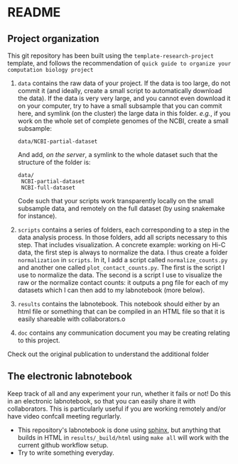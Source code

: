 # README

## Project organization

This git repository has been built using the `template-research-project`
template, and follows the recommendation of `quick guide to organize your
computation biology project`

1. `data` contains the raw data of your project. If the data is too large, do
   not commit it (and ideally, create a small script to automatically download
   the data). If the data is very very large, and you cannot even download it
   on your computer, try to have a small subsample that you can commit here,
   and symlink (on the cluster) the large data in this folder. *e.g.*, if you
   work on the whole set of complete genomes of the NCBI, create a small
   subsample:

   `data/NCBI-partial-dataset`

   And add, *on the server*, a symlink to the whole dataset such that the
   structure of the folder is:

   ```
   data/
	NCBI-partial-dataset
	NCBI-full-dataset
   ```

   Code such that your scripts work transparently locally on the small
   subsample data, and remotely on the full dataset (by using snakemake for
   instance).

2. `scripts` contains a series of folders, each corresponding to a step in the
   data analysis process. In those folders, add all scripts necessary to this
   step. That includes visualization. A concrete example: working on Hi-C
   data, the first step is always to normalize the data. I thus create a
   folder `normalization` in `scripts`. In it, I add a script called
   `normalize_counts.py` and another one called `plot_contact_counts.py`. The
   first is the script I use to normalize the data. The second is a script I
   use to visualize the raw or the normalize contact counts: it outputs a png
   file for each of my datasets which I can then add to my labnotebook (more
   below).

3. `results` contains the labnotebook. This notebook should either by an html
   file or something that can be compiled in an HTML file so that it is easily
   shareable with collaborators.o

4. `doc` contains any communication document you may be creating relating to
   this project.


Check out the original publication to understand the additional folder

## The electronic labnotebook

Keep track of all and any experiment your run, whether it fails or not! Do
this in an electronic labnotebook, so that you can easily share it with
collaborators. This is particularly useful if you are working remotely and/or
have video confcall meeting regurlarly.

- This repository's labnotebook is done using
  [sphinx](http://www.sphinx-doc.org/en/stable/), but anything that builds in
  HTML in `results/_build/html` using `make all` will work with the current
  github workflow setup.
- Try to write something everyday.
